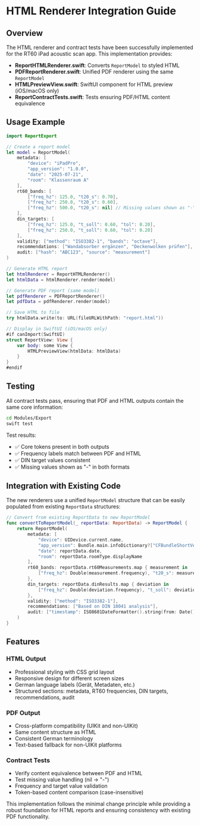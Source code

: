 # HTML Renderer Integration Guide

## Overview

The HTML renderer and contract tests have been successfully implemented for the RT60 iPad acoustic scan app. This implementation provides:

- **ReportHTMLRenderer.swift**: Converts `ReportModel` to styled HTML
- **PDFReportRenderer.swift**: Unified PDF renderer using the same `ReportModel`
- **HTMLPreviewView.swift**: SwiftUI component for HTML preview (iOS/macOS only)
- **ReportContractTests.swift**: Tests ensuring PDF/HTML content equivalence

## Usage Example

```swift
import ReportExport

// Create a report model
let model = ReportModel(
    metadata: [
        "device": "iPadPro",
        "app_version": "1.0.0", 
        "date": "2025-07-21",
        "room": "Klassenraum A"
    ],
    rt60_bands: [
        ["freq_hz": 125.0, "t20_s": 0.70],
        ["freq_hz": 250.0, "t20_s": 0.60],
        ["freq_hz": 500.0, "t20_s": nil] // Missing values shown as "-"
    ],
    din_targets: [
        ["freq_hz": 125.0, "t_soll": 0.60, "tol": 0.20],
        ["freq_hz": 250.0, "t_soll": 0.60, "tol": 0.20]
    ],
    validity: ["method": "ISO3382-1", "bands": "octave"],
    recommendations: ["Wandabsorber ergänzen", "Deckenwolken prüfen"],
    audit: ["hash": "ABC123", "source": "measurement"]
)

// Generate HTML report
let htmlRenderer = ReportHTMLRenderer()
let htmlData = htmlRenderer.render(model)

// Generate PDF report (same model)
let pdfRenderer = PDFReportRenderer()
let pdfData = pdfRenderer.render(model)

// Save HTML to file
try htmlData.write(to: URL(fileURLWithPath: "report.html"))

// Display in SwiftUI (iOS/macOS only)
#if canImport(SwiftUI)
struct ReportView: View {
    var body: some View {
        HTMLPreviewView(htmlData: htmlData)
    }
}
#endif
```

## Testing

All contract tests pass, ensuring that PDF and HTML outputs contain the same core information:

```bash
cd Modules/Export
swift test
```

Test results:
- ✅ Core tokens present in both outputs
- ✅ Frequency labels match between PDF and HTML  
- ✅ DIN target values consistent
- ✅ Missing values shown as "-" in both formats

## Integration with Existing Code

The new renderers use a unified `ReportModel` structure that can be easily populated from existing `ReportData` structures:

```swift
// Convert from existing ReportData to new ReportModel
func convertToReportModel(_ reportData: ReportData) -> ReportModel {
    return ReportModel(
        metadata: [
            "device": UIDevice.current.name,
            "app_version": Bundle.main.infoDictionary?["CFBundleShortVersionString"] as? String ?? "1.0.0",
            "date": reportData.date,
            "room": reportData.roomType.displayName
        ],
        rt60_bands: reportData.rt60Measurements.map { measurement in
            ["freq_hz": Double(measurement.frequency), "t20_s": measurement.rt60]
        },
        din_targets: reportData.dinResults.map { deviation in
            ["freq_hz": Double(deviation.frequency), "t_soll": deviation.targetRT60, "tol": 0.1]
        },
        validity: ["method": "ISO3382-1"],
        recommendations: ["Based on DIN 18041 analysis"],
        audit: ["timestamp": ISO8601DateFormatter().string(from: Date())]
    )
}
```

## Features

### HTML Output
- Professional styling with CSS grid layout
- Responsive design for different screen sizes
- German language labels (Gerät, Metadaten, etc.)
- Structured sections: metadata, RT60 frequencies, DIN targets, recommendations, audit

### PDF Output  
- Cross-platform compatibility (UIKit and non-UIKit)
- Same content structure as HTML
- Consistent German terminology
- Text-based fallback for non-UIKit platforms

### Contract Tests
- Verify content equivalence between PDF and HTML
- Test missing value handling (nil → "-")
- Frequency and target value validation
- Token-based content comparison (case-insensitive)

This implementation follows the minimal change principle while providing a robust foundation for HTML reports and ensuring consistency with existing PDF functionality.